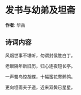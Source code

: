 # 发书与幼弟及坦斋

**作者**: 华岳

## 诗词内容

风烟世事不堪听，勿谓封侯胜白丁。

老眼隔年新旧历，归心连夜短长亭。

一声蜀鸟惊胡蝶，十幅蛮花寄鹡鸰。

更向坦斋夫子道，近来双鬓已星星。

